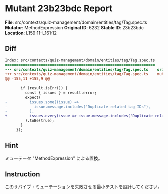 # Mutant 23b23bdc Report

**File**: src/contexts/quiz-management/domain/entities/tag/Tag.spec.ts
**Mutator**: MethodExpression
**Original ID**: 6232
**Stable ID**: 23b23bdc
**Location**: L159:11–L161:12

## Diff

```diff
Index: src/contexts/quiz-management/domain/entities/tag/Tag.spec.ts
===================================================================
--- src/contexts/quiz-management/domain/entities/tag/Tag.spec.ts	original
+++ src/contexts/quiz-management/domain/entities/tag/Tag.spec.ts	mutated #6232
@@ -155,11 +155,9 @@
 
       if (result.isErr()) {
         const { issues } = result.error;
         expect(
-          issues.some((issue) =>
-            issue.message.includes("Duplicate related tag IDs"),
-          ),
+          issues.every(issue => issue.message.includes("Duplicate related tag IDs")),
         ).toBe(true);
       }
     });
```

## Hint

ミューテータ "MethodExpression" による置換。

## Instruction

このサバイブ・ミューテーションを失敗させる最小テストを設計してください。
